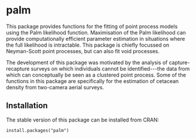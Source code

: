 # palm

This package provides functions for the fitting of point process
models using the Palm likelihood function. Maximisation of the Palm
likelihood can provide computationally efficient parameter estimation
in situations where the full likelihood is intractable. This package
is chiefly focussed on Neyman-Scott point processes, but can also fit
void processes.

The development of this package was motivated by the analysis of
capture-recapture surveys on which individuals cannot be
identified---the data from which can conceptually be seen as a
clustered point process. Some of the functions in this package are
specifically for the estimation of cetacean density from two-camera
aerial surveys.

## Installation

The stable version of this package can be installed from CRAN:

```
install.packages("palm")
```
